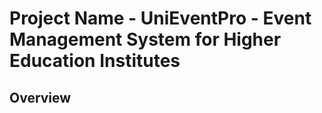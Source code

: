 # Project Name - UniEventPro - Event Management System for Higher Education Institutes

## Overview
